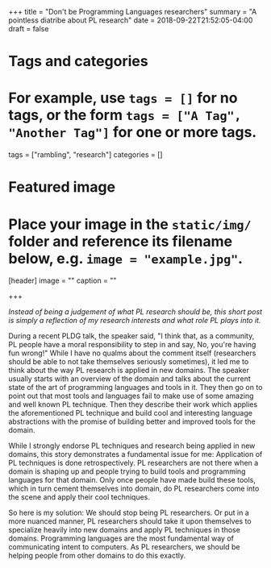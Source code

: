 +++
title = "Don't be Programming Languages researchers"
summary = "A pointless diatribe about PL research"
date = 2018-09-22T21:52:05-04:00
draft = false

# Tags and categories
# For example, use `tags = []` for no tags, or the form `tags = ["A Tag", "Another Tag"]` for one or more tags.
tags = ["rambling", "research"]
categories = []

# Featured image
# Place your image in the `static/img/` folder and reference its filename below, e.g. `image = "example.jpg"`.
[header]
image = ""
caption = ""

+++

*Instead of being a judgement of what PL research should be, this short post is
simply a reflection of my research interests and what role PL plays into it.*

During a recent PLDG talk, the speaker said, "I think that, as a community, PL
people have a moral responsibility to step in and say, No, you're having fun
wrong!" While I have no qualms about the comment itself (researchers should be
able to not take themselves seriously sometimes), it led me to think about the
way PL research is applied in new domains. The speaker usually starts with an
overview of the domain and talks about the current state of the art of
programming languages and tools in it. They then go on to point out that most
tools and languages fail to make use of some amazing and well known PL
technique. Then they describe their work which applies the aforementioned PL
technique and build cool and interesting language abstractions with the promise
of building better and improved tools for the domain.

While I strongly endorse PL techniques and research being applied in new
domains, this story demonstrates a fundamental issue for me: Application of PL techniques is
done retrospectively. PL researchers are not there when a domain is shaping up
and people trying to build tools and programming languages for that domain.
Only once people have made build these tools, which in turn cement
themselves into domain, do PL researchers come into the scene and apply their
cool techniques.

So here is my solution: We should stop being PL researchers. Or put in a more
nuanced manner, PL researchers should take it upon themselves to specialize
heavily into new domains and apply PL techniques in those domains. Programming
languages are the most fundamental way of communicating intent to computers. As
PL researchers, we should be helping people from other domains to do this
exactly.
